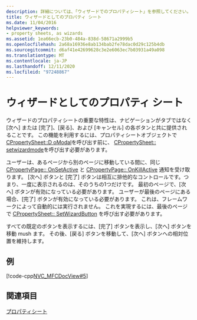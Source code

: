 ```yaml
---
description: 詳細については、「ウィザードでのプロパティシート」を参照してください。
title: ウィザードとしてのプロパティ シート
ms.date: 11/04/2016
helpviewer_keywords:
- property sheets, as wizards
ms.assetid: 1ea66ecb-23b0-484a-838d-58671a2999b5
ms.openlocfilehash: 2a68a16936e8ab134bab2fe78dac0d29c125b4db
ms.sourcegitcommit: d6af41e42699628c3e2e6063ec7b03931a49a098
ms.translationtype: MT
ms.contentlocale: ja-JP
ms.lasthandoff: 12/11/2020
ms.locfileid: "97248867"
---
```

# <a name="property-sheets-as-wizards"></a>ウィザードとしてのプロパティ シート

ウィザードのプロパティシートの重要な特性は、ナビゲーションがタブではなく [次へ] または [完了]、[戻る]、および [キャンセル] の各ボタンと共に提供されることです。 この機能を利用するには、プロパティシートオブジェクトで[CPropertySheet::D oModal](../mfc/reference/cpropertysheet-class.md#domodal)を呼び出す前に、 [CPropertySheet:: setwizardmode](../mfc/reference/cpropertysheet-class.md#setwizardmode)を呼び出す必要があります。

ユーザーは、あるページから別のページに移動している間に、同じ [CPropertyPage:: OnSetActive](../mfc/reference/cpropertypage-class.md#onsetactive) と [CPropertyPage:: OnKillActive](../mfc/reference/cpropertypage-class.md#onkillactive) 通知を受け取ります。 [次へ] ボタンと [完了] ボタンは相互に排他的なコントロールです。つまり、一度に表示されるのは、そのうちの1つだけです。 最初のページで、[次へ] ボタンが有効になっている必要があります。 ユーザーが最後のページにある場合、[完了] ボタンが有効になっている必要があります。 これは、フレームワークによって自動的には実行されません。 これを実現するには、最後のページで [CPropertySheet:: SetWizardButton](../mfc/reference/cpropertysheet-class.md#setwizardbuttons) を呼び出す必要があります。

すべての既定のボタンを表示するには、[完了] ボタンを表示し、[次へ] ボタンを移動 mush ます。 その後、[戻る] ボタンを移動して、[次へ] ボタンへの相対位置を維持します。

## <a name="example"></a>例

[!code-cpp[NVC_MFCDocView#5](../mfc/codesnippet/cpp/property-sheets-as-wizards_1.cpp)]

## <a name="see-also"></a>関連項目

[プロパティシート](../mfc/property-sheets-mfc.md)
